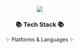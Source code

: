 <div align=center>
	<img src="https://capsule-render.vercel.app/api?type=waving&color=auto&height=200&section=header&text=SANGHEON%20Github!&fontSize=90" />	
</div>
<div align=center>
	<h3>📚 Tech Stack 📚</h3>
	<p>✨ Platforms & Languages ✨</p>
